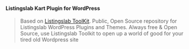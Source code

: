 #### Listingslab Kart Plugin for WordPress

> Based on [Listingslab ToolKit](https://github.com/listingslab-software/listingslab). Public, Open Source repository for Listingslab WordPress Plugins and Themes. Always free & Open Source, use  Listingslab Toolkit to open up a world of good for your tired old Wordpress site